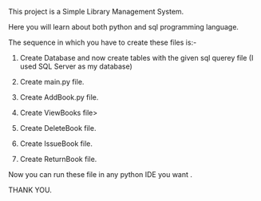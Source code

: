 This project is a Simple Library Management System.

Here you will learn about both python and sql programming language.

The sequence in which you have to create these files is:-

1. Create Database and now create tables with the given sql querey file (I used SQL Server as my database)

2. Create main.py file.

3. Create AddBook.py file.

4. Create ViewBooks file>

5. Create DeleteBook file.

6. Create IssueBook file.

7. Create ReturnBook file.

Now you can run these file in any python IDE you want .

THANK YOU. 
